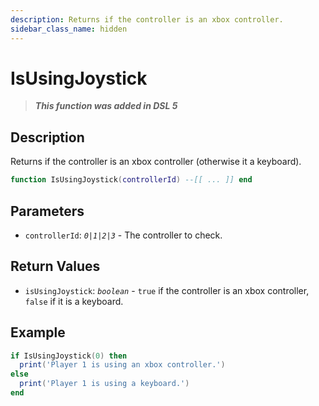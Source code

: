 ```yaml
---
description: Returns if the controller is an xbox controller.
sidebar_class_name: hidden
---
```


# IsUsingJoystick

> **_This function was added in DSL 5_**

## Description

Returns if the controller is an xbox controller (otherwise it a keyboard).

```lua
function IsUsingJoystick(controllerId) --[[ ... ]] end
```

## Parameters

- `controllerId`: _`0|1|2|3`_ - The controller to check. <!-- `0` is the keyboard, `1` is the first controller, `2` is the second controller, and `3` is the third controller. -->

## Return Values

- `isUsingJoystick`: _`boolean`_ - `true` if the controller is an xbox controller, `false` if it is a keyboard.

## Example

```lua
if IsUsingJoystick(0) then
  print('Player 1 is using an xbox controller.')
else
  print('Player 1 is using a keyboard.')
end
```
